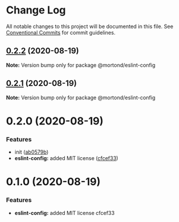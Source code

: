 # Change Log

All notable changes to this project will be documented in this file.
See [Conventional Commits](https://conventionalcommits.org) for commit guidelines.

## [0.2.2](https://github.com/daithimorton/bowhead/compare/@mortond/eslint-config@0.2.1...@mortond/eslint-config@0.2.2) (2020-08-19)

**Note:** Version bump only for package @mortond/eslint-config





## [0.2.1](https://github.com/daithimorton/bowhead/compare/@mortond/eslint-config@0.2.0...@mortond/eslint-config@0.2.1) (2020-08-19)

**Note:** Version bump only for package @mortond/eslint-config





# 0.2.0 (2020-08-19)


### Features

* init ([ab0579b](https://github.com/daithimorton/bowhead/commit/ab0579b49202f38dc1997c76b14121f9c8fd9679))
* **eslint-config:** added MIT license ([cfcef33](https://github.com/daithimorton/bowhead/commit/cfcef337762aa495923f43fe89a652ffc511c106))





# 0.1.0 (2020-08-19)


### Features

* **eslint-config:** added MIT license cfcef33
